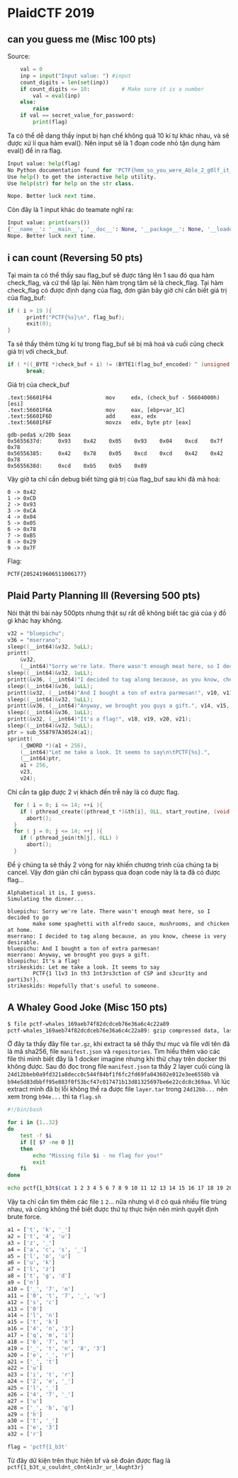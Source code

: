 # PlaidCTF 2019

## can you guess me (Misc 100 pts)
Source:
```python
    val = 0
    inp = input("Input value: ") #input
    count_digits = len(set(inp))
    if count_digits <= 10:          # Make sure it is a number
        val = eval(inp)
    else:
        raise
    if val == secret_value_for_password:
        print(flag)
```
Ta có thể dễ dang thấy input bị hạn chế không quá 10 kí tự khác nhau, và sẽ được xử lí qua hàm eval(). Nên input sẽ là 1 đoạn code nhỏ tận dụng hàm eval() để in ra flag.
```python
Input value: help(flag)
No Python documentation found for 'PCTF{hmm_so_you_were_Able_2_g0lf_it_down?_Here_have_a_flag}'.
Use help() to get the interactive help utility.
Use help(str) for help on the str class.

Nope. Better luck next time.
```

Còn đây là 1 input khác do teamate nghĩ ra:
```python
Input value: print(vars())
{'__name__': '__main__', '__doc__': None, '__package__': None, '__loader__': <_frozen_importlib_external.SourceFileLoader object at 0x7fed04e799e8>, '__spec__': None, '__annotations__': {}, '__builtins__': <module 'builtins' (built-in)>, '__file__': '/home/guessme/can-you-guess-me.py', '__cached__': None, 'exit': <built-in function exit>, 'secret_value_for_password': 'not even a number; this is a damn string; and it has all 26 characters of the alphabet; abcdefghijklmnopqrstuvwxyz; lol', 'flag': 'PCTF{hmm_so_you_were_Able_2_g0lf_it_down?_Here_have_a_flag}', 'exec': <function exec at 0x7fed04dc2158>, 'val': 0, 'inp': 'print(vars())', 'count_digits': 10}
Nope. Better luck next time.
```

## i can count (Reversing 50 pts)
Tại main ta có thể thấy sau flag_buf sẽ được tăng lên 1 sau đó qua hàm check_flag, và cứ thế lặp lại. Nên hàm trọng tâm sẽ là check_flag.
Tại hàm check_flag có được định dạng của flag, đơn giản bây giờ chỉ cần biết giá trị của flag_buf:
```c
if ( i > 19 ){
      printf("PCTF{%s}\n", flag_buf);
      exit(0);
}
```
Ta sẽ thấy thêm từng kí tự trong flag_buf sẽ bị mã hoá và cuối cũng check giá trị với check_buf.
```c
if ( *((_BYTE *)check_buf + i) != (BYTE1(flag_buf_encoded) ^ (unsigned __int8)flag_buf_encoded) )
      break;
```
Giá trị của check_buf
```assembly
.text:56601F64                 mov     edx, (check_buf - 56604000h)[esi]
.text:56601F6A                 mov     eax, [ebp+var_1C]
.text:56601F6D                 add     eax, edx
.text:56601F6F                 movzx   edx, byte ptr [eax]
```
```assembly
gdb-peda$ x/20b $eax
0x5655637d:     0x93    0x42    0x05    0x93    0x04    0xcd    0x7f    0x78
0x56556385:     0x42    0x78    0x05    0xcd    0xcd    0x42    0x42    0x78
0x5655638d:     0xcd    0xb5    0xb5    0x89
```

Vậy giờ ta chỉ cần debug biết từng giá trị của flag_buf sau khi đã mã hoá:
```assembly
0 -> 0x42
1 -> 0xCD
2 -> 0x93
3 -> 0xCA
4 -> 0x04
5 -> 0x05
6 -> 0x78
7 -> 0xB5
8 -> 0x29
9 -> 0x7F
```

Flag:
```
PCTF{2052419606511006177}
```

## Plaid Party Planning III (Reversing 500 pts)
Nói thật thì bài này 500pts nhưng thật sự rất dễ không biết tác giả của ý đồ gì khác hay không.

```c
v32 = "bluepichu";
v36 = "mserrano";
sleep((__int64)&v32, 5uLL);
printt(
    &v32,
    (__int64)"Sorry we're late. There wasn't enough meat here, so I decided to go\n\tmake some spaghetti with alfredo sauce, mushrooms, and chicken at home.", v2, v3, v4, v5, a2);
sleep((__int64)&v32, 1uLL);
printt(&v36, (__int64)"I decided to tag along because, as you know, cheese is very desirable.", v6, v7, v8, v9);
sleep((__int64)&v36, 1uLL);
printt(&v32, (__int64)"And I bought a ton of extra parmesan!", v10, v11, v12, v13);
sleep((__int64)&v32, 5uLL);
printt(&v36, (__int64)"Anyway, we brought you guys a gift.", v14, v15, v16, v17);
sleep((__int64)&v36, 1uLL);
printt(&v32, (__int64)"It's a flag!", v18, v19, v20, v21);
sleep((__int64)&v32, 5uLL);
ptr = sub_558797A30524(a1);
sprintt(
    (_QWORD *)(a1 + 256),
    (__int64)"Let me take a look. It seems to say\n\tPCTF{%s}.",
    (__int64)ptr,
    a1 + 256,
    v23,
    v24);
```
Chỉ cần ta gặp được 2 vị khách đến trễ này là có được flag.
```c
  for ( i = 0; i <= 14; ++i ){
    if ( pthread_create((pthread_t *)&th[i], 0LL, start_routine, (void *)(a1 + 32LL * i)) )
      abort();
  }
  for ( j = 0; j <= 14; ++j ){
    if ( pthread_join(th[j], 0LL) )
      abort();
  }
```
Để ý chúng ta sẽ thấy 2 vòng for này khiến chương trình của chúng ta bị cancel. Vậy đơn giản chỉ cần bypass qua đoạn code này là ta đã có được flag...
```
Alphabetical it is, I guess.
Simulating the dinner...

bluepichu: Sorry we're late. There wasn't enough meat here, so I decided to go
        make some spaghetti with alfredo sauce, mushrooms, and chicken at home.
mserrano: I decided to tag along because, as you know, cheese is very desirable.
bluepichu: And I bought a ton of extra parmesan!
mserrano: Anyway, we brought you guys a gift.
bluepichu: It's a flag!
strikeskids: Let me take a look. It seems to say
        PCTF{1 l1v3 1n th3 1nt3rs3ct1on of CSP and s3cur1ty and parti3s!}.
strikeskids: Hopefully that's useful to someone.
```

## A Whaley Good Joke (Misc 150 pts)
```sh
$ file pctf-whales_169aeb74f82dcdceb76e36a6c4c22a89 
pctf-whales_169aeb74f82dcdceb76e36a6c4c22a89: gzip compressed data, last modified: Sat Apr 13 21:56:25 2019, from Unix, original size 119234560
```
Ở đây ta thấy đây file `tar.gz`, khi extract ta sẽ thấy thư mục và file với tên đã là mã sha256, file `manifest.json` và `repositories`. Tìm hiểu thêm vào các file thì mình biết đây là 1 docker imagine nhưng khi thử chạy trên docker thì không được.
Sau đó đọc trong file `manifest.json` ta thấy 2 layer cuối cùng là `24d12bbeb0a9fd321a8decc0c544f84bf1f6fc2fd69fa043602e012e3ee6558b` và `b94e5d83dbbff95e883f0f53bcf47c017471b13d81325697be6e22cdc8c369aa`. Vì lúc extract mình đã bị lỗi không thể ra được file `layer.tar` trong `24d12bb...` nên xem trong `b94e...` thì ta `flag.sh`
```sh
#!/bin/bash

for i in {1..32}
do
    test -f $i
    if [[ $? -ne 0 ]]
    then
        echo "Missing file $i - no flag for you!"
        exit
    fi
done

echo pctf{1_b3t$(cat 1 2 3 4 5 6 7 8 9 10 11 12 13 14 15 16 17 18 19 20 21 22 23 24 25 26 27 28 29 30 31 32)}
```

Vậy ta chỉ cần tìm thêm các file `1` `2`... nữa nhưng vì ở có quá nhiều file trùng nhau, và cũng không thể biết được thứ tự thực hiện nên mình quyết định brute force.
```python
a1 = ['t', 'k', '_']
a2 = ['t', '4', 'u']
a3 = ['z', '_']
a4 = ['a', 'c', 's', '_']
a5 = ['l', 'o', 'u']
a6 = ['u', 'k']
a7 = ['l', 'z']
a8 = ['t', 'g', 'd']
a9 = ['n']
a10 = ['_', '7', 'n']
a11 = ['0', 't', '7', '_', 'v']
a12 = ['s', 'c']
a13 = ['0']
a14 = ['l', 'n']
a15 = ['t', 'k']
a16 = ['4', 'n', '3']
a17 = ['q', 'm', 'i']
a18 = ['6', '7', 'n']
a19 = ['_', 't', 'n', '8', '3']
a20 = ['e', '_', 'r']
a21 = ['_', 't']
a22 = ['u']
a23 = ['i', 't', 'r']
a24 = ['2', 'e', '_']
a25 = ['l', '_']
a26 = ['4', '7', '_']
a27 = ['u']
a28 = ['_', 'b', 'g']
a29 = ['h']
a30 = ['t', '_']
a31 = ['e', '3']
a32 = ['r']

flag = 'pctf{1_b3t'
```
Từ đây dữ kiện trên thực hiện bf và sẽ đoán được flag là `pctf{1_b3t_u_couldnt_c0nt4in3r_ur_l4ught3r}`
